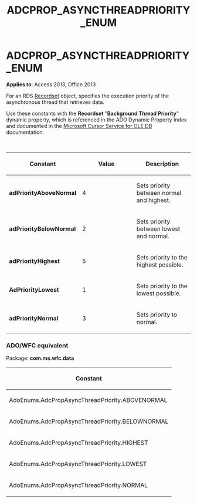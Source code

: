 ﻿---
title: ADCPROP_ASYNCTHREADPRIORITY_ENUM
TOCTitle: ADCPROP_ASYNCTHREADPRIORITY_ENUM
ms:assetid: b15006dd-22d5-fcf3-8196-9e24ea9d55a7
ms:mtpsurl: https://msdn.microsoft.com/library/JJ249844(v=office.15)
ms:contentKeyID: 48547143
ms.date: 10/18/2018
mtps_version: v=office.15
---

# ADCPROP\_ASYNCTHREADPRIORITY\_ENUM

**Applies to**: Access 2013, Office 2013

For an RDS [Recordset](recordset-object-ado.md) object, specifies the execution priority of the asynchronous thread that retrieves data.

Use these constants with the **Recordset** "**Background Thread Priority**" dynamic property, which is referenced in the ADO Dynamic Property Index and documented in the [Microsoft Cursor Service for OLE DB](microsoft-cursor-service-for-ole-db-ado-service-component.md) documentation.

<br/>

<table>
<colgroup>
<col style="width: 33%" />
<col style="width: 33%" />
<col style="width: 33%" />
</colgroup>
<thead>
<tr class="header">
<th><p>Constant</p></th>
<th><p>Value</p></th>
<th><p>Description</p></th>
</tr>
</thead>
<tbody>
<tr class="odd">
<td><p><strong>adPriorityAboveNormal</strong></p></td>
<td><p>4</p></td>
<td><p>Sets priority between normal and highest.</p></td>
</tr>
<tr class="even">
<td><p><strong>adPriorityBelowNormal</strong></p></td>
<td><p>2</p></td>
<td><p>Sets priority between lowest and normal.</p></td>
</tr>
<tr class="odd">
<td><p><strong>adPriorityHighest</strong></p></td>
<td><p>5</p></td>
<td><p>Sets priority to the highest possible.</p></td>
</tr>
<tr class="even">
<td><p><strong>AdPriorityLowest</strong></p></td>
<td><p>1</p></td>
<td><p>Sets priority to the lowest possible.</p></td>
</tr>
<tr class="odd">
<td><p><strong>adPriorityNormal</strong></p></td>
<td><p>3</p></td>
<td><p>Sets priority to normal.</p></td>
</tr>
</tbody>
</table>

### ADO/WFC equivalent

Package: **com.ms.wfc.data**

<table>
<colgroup>
<col style="width: 100%" />
</colgroup>
<thead>
<tr class="header">
<th><p>Constant</p></th>
</tr>
</thead>
<tbody>
<tr class="odd">
<td><p>AdoEnums.AdcPropAsyncThreadPriority.ABOVENORMAL</p></td>
</tr>
<tr class="even">
<td><p>AdoEnums.AdcPropAsyncThreadPriority.BELOWNORMAL</p></td>
</tr>
<tr class="odd">
<td><p>AdoEnums.AdcPropAsyncThreadPriority.HIGHEST</p></td>
</tr>
<tr class="even">
<td><p>AdoEnums.AdcPropAsyncThreadPriority.LOWEST</p></td>
</tr>
<tr class="odd">
<td><p>AdoEnums.AdcPropAsyncThreadPriority.NORMAL</p></td>
</tr>
</tbody>
</table>


